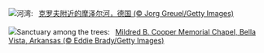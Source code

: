 ![](https://www.bing.com/th?id=OHR.MoselleRiver_ZH-CN1283415242_UHD.jpg&w=1000)河湾:&nbsp;&ensp;[克罗夫附近的摩泽尔河，德国 (© Jorg Greuel/Getty Images)](https://www.bing.com/th?id=OHR.MoselleRiver_ZH-CN1283415242_UHD.jpg)
<br><br/>
![](https://www.bing.com/th?id=OHR.CooperChapel_EN-US2412561000_UHD.jpg&w=1000)Sanctuary among the trees:&nbsp;&ensp;[Mildred B. Cooper Memorial Chapel, Bella Vista, Arkansas (© Eddie Brady/Getty Images)](https://www.bing.com/th?id=OHR.CooperChapel_EN-US2412561000_UHD.jpg)
<br><br/>
